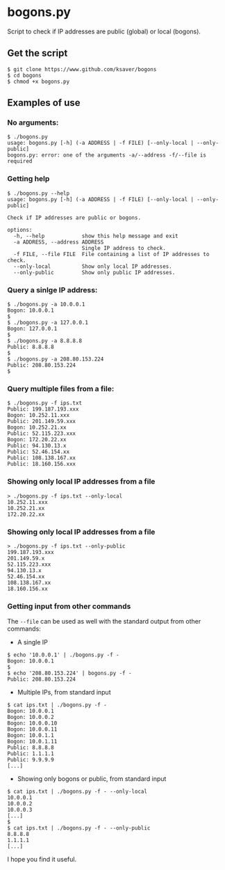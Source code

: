 # bogons.py

Script to check if IP addresses are public (global) or local (bogons).

## Get the script

```shell
$ git clone https://www.github.com/ksaver/bogons
$ cd bogons
$ chmod +x bogons.py
```

## Examples of use

### No arguments:

```shell
$ ./bogons.py
usage: bogons.py [-h] (-a ADDRESS | -f FILE) [--only-local | --only-public]
bogons.py: error: one of the arguments -a/--address -f/--file is required
```

### Getting help

```shell
$ ./bogons.py --help
usage: bogons.py [-h] (-a ADDRESS | -f FILE) [--only-local | --only-public]

Check if IP addresses are public or bogons.

options:
  -h, --help            show this help message and exit
  -a ADDRESS, --address ADDRESS
                        Single IP address to check.
  -f FILE, --file FILE  File containing a list of IP addresses to check.
  --only-local          Show only local IP addresses.
  --only-public         Show only public IP addresses. 
```

### Query a sinlge IP address:

```shell
$ ./bogons.py -a 10.0.0.1
Bogon: 10.0.0.1
$
$ ./bogons.py -a 127.0.0.1
Bogon: 127.0.0.1
$
$ ./bogons.py -a 8.8.8.8
Public: 8.8.8.8
$
$ ./bogons.py -a 208.80.153.224
Public: 208.80.153.224
$
```

### Query multiple files from a file:

```shell
$ ./bogons.py -f ips.txt
Public: 199.187.193.xxx
Bogon: 10.252.11.xxx
Public: 201.149.59.xxx
Bogon: 10.252.21.xx
Public: 52.115.223.xxx
Bogon: 172.20.22.xx
Public: 94.130.13.x
Public: 52.46.154.xx
Public: 108.138.167.xx
Public: 18.160.156.xxx
```

### Showing only local IP addresses from a file

```shell
> ./bogons.py -f ips.txt --only-local
10.252.11.xxx
10.252.21.xx
172.20.22.xx
```

### Showing only local IP addresses from a file

```shell
> ./bogons.py -f ips.txt --only-public
199.187.193.xxx
201.149.59.x
52.115.223.xxx
94.130.13.x
52.46.154.xx
108.138.167.xx
18.160.156.xx
```

### Getting input from other commands

The `--file` can be used as well with the standard output from other commands:

- A single IP

```shell
$ echo '10.0.0.1' | ./bogons.py -f -
Bogon: 10.0.0.1
$
$ echo '208.80.153.224' | bogons.py -f -
Public: 208.80.153.224
```

- Multiple IPs, from standard input

```shell
$ cat ips.txt | ./bogons.py -f -
Bogon: 10.0.0.1
Bogon: 10.0.0.2
Bogon: 10.0.0.10
Bogon: 10.0.0.11
Bogon: 10.0.1.1
Bogon: 10.0.1.11
Public: 8.8.8.8
Public: 1.1.1.1
Public: 9.9.9.9
[...]
```

- Showing only bogons or public, from standard input

```shell
$ cat ips.txt | ./bogons.py -f - --only-local
10.0.0.1
10.0.0.2
10.0.0.3
[...]
$
$ cat ips.txt | ./bogons.py -f - --only-public
8.8.8.8
1.1.1.1
[...]
```

I hope you find it useful.


